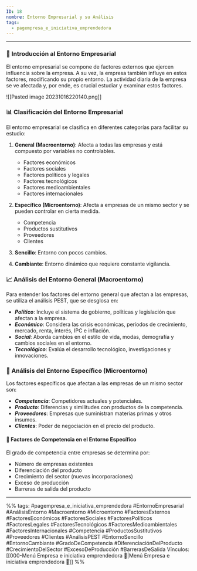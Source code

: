 ```yaml
---
ID: 18
nombre: Entorno Empresarial y su Análisis
tags:
  - pagempresa_e_iniciativa_emprendedora
---
```

___
### 🌟 Introducción al Entorno Empresarial

El entorno empresarial se compone de factores externos que ejercen influencia sobre la empresa. A su vez, la empresa también influye en estos factores, modificando su propio entorno. La actividad diaria de la empresa se ve afectada y, por ende, es crucial estudiar y examinar estos factores.

![[Pasted image 20231016220140.png]]
### 📊 Clasificación del Entorno Empresarial

El entorno empresarial se clasifica en diferentes categorías para facilitar su estudio:

1. **General (Macroentorno)**: Afecta a todas las empresas y está compuesto por variables no controlables.
    - Factores económicos
    - Factores sociales
    - Factores políticos y legales
    - Factores tecnológicos
    - Factores medioambientales
    - Factores internacionales

2. **Específico (Microentorno)**: Afecta a empresas de un mismo sector y se pueden controlar en cierta medida.
    - Competencia
    - Productos sustitutivos
    - Proveedores
    - Clientes

3. **Sencillo**: Entorno con pocos cambios.
4. **Cambiante**: Entorno dinámico que requiere constante vigilancia.

### 📈 Análisis del Entorno General (Macroentorno)

Para entender los factores del entorno general que afectan a las empresas, se utiliza el análisis PEST, que se desglosa en:

* ***Político***: Incluye el sistema de gobierno, políticas y legislación que afectan a la empresa.
* ***Económico***: Considera las crisis económicas, períodos de crecimiento, mercado, renta, interés, IPC e inflación.
* ***Social***: Aborda cambios en el estilo de vida, modas, demografía y cambios sociales en el entorno.
* ***Tecnológico***: Evalúa el desarrollo tecnológico, investigaciones y innovaciones.

### 🎯 Análisis del Entorno Específico (Microentorno)

Los factores específicos que afectan a las empresas de un mismo sector son:

* ***Competencia***: Competidores actuales y potenciales.
* ***Producto***: Diferencias y similitudes con productos de la competencia.
* ***Proveedores***: Empresas que suministran materias primas y otros insumos.
* ***Clientes***: Poder de negociación en el precio del producto.

#### 📌 Factores de Competencia en el Entorno Específico

El grado de competencia entre empresas se determina por:

* Número de empresas existentes
* Diferenciación del producto
* Crecimiento del sector (nuevas incorporaciones)
* Exceso de producción
* Barreras de salida del producto


____

%%
tags:  #pagempresa_e_iniciativa_emprendedora #EntornoEmpresarial #AnálisisEntorno #Macroentorno #Microentorno #FactoresExternos #FactoresEconómicos #FactoresSociales #FactoresPolíticos #FactoresLegales #FactoresTecnológicos #FactoresMedioambientales #FactoresInternacionales #Competencia #ProductosSustitutivos #Proveedores #Clientes #AnálisisPEST #EntornoSencillo #EntornoCambiante #GradoDeCompetencia #DiferenciaciónDelProducto #CrecimientoDelSector #ExcesoDeProducción #BarrerasDeSalida
Vínculos:  [[000-Menú Empresa e iniciativa emprendedora 📃|Menú Empresa e iniciativa emprendedora 📃]]
%%